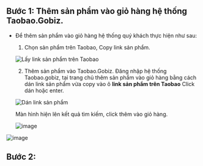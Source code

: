 ## Bước 1: Thêm sản phẩm vào giỏ hàng hệ thống Taobao.Gobiz. 
- Để thêm sản phẩm vào giỏ hàng hệ thống quý khách thực hiện như sau:
  1. Chọn sản phẩm trên Taobao, Copy link sản phẩm.
     
   ![Lấy link sản phẩm trên Taobao](https://github.com/gobizvn/gobiz-docs/assets/135328227/a145de3f-d7b2-4f8e-8a9f-61feefcd7179)

  2. Thêm sản phẩm vào Taobao.Gobiz.
     Đăng nhập hệ thống Taobao.gobiz, tại trang chủ thêm sản phẩm vào giỏ hàng bằng cách dán link sản phẩm vừa copy vào ô **link sản phẩm trên Taobao**
     Click dán hoặc enter.

  ![Dán link sản phẩm](https://github.com/gobizvn/gobiz-docs/assets/135328227/5c5ef8cb-155b-4913-b695-2a111ef054c8)

     Màn hình hiện lên kết quả tìm kiếm, click thêm vào giỏ hàng.
  
  ![image](https://github.com/gobizvn/gobiz-docs/assets/135328227/4381610f-19e5-4d74-af60-6f10bb87c9f9)

    
 ![image](https://github.com/gobizvn/gobiz-docs/assets/135328227/4f663a15-3258-4c7d-9729-75bd6a3f25d5)


## Bước 2: 
